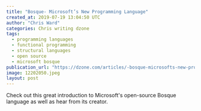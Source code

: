 ```yaml
---
title: "Bosque- Microsoft’s New Programming Language"
created_at: 2019-07-19 13:04:50 UTC
author: "Chris Ward"
categories: Chris writing dzone
tags: 
  - programming languages
  - functional programming
  - structural languages
  - open source
  - microsoft bosque
publication_url: "https://dzone.com/articles/-bosque-microsofts-new-programming-language"
image: 12202050.jpeg
layout: post
---
```

Check out this great introduction to Microsoft's open-source Bosque language as well as hear from its creator.

